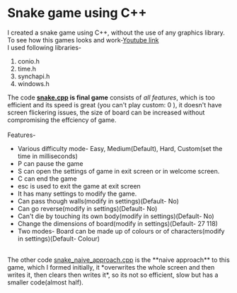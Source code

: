 # Snake game using C++
I created a snake game using C++, without the use of any graphics library.<br>
To see how this games looks and work-[Youtube link](https://youtu.be/HlmdeXelTsM) <br>
I used following libraries-<br>
<ol>
<li>conio.h
<li> time.h 
<li> synchapi.h 
<li> windows.h 
 </ol>

The code **[snake.cpp](https://github.com/Mysterious-Owl/Snake-game-using-C/blob/master/snake.cpp) is final game** consists of *all features*, which is too efficient and its speed is great (you can't play custom: 0 ), it doesn't have screen flickering issues, the size of board can be increased without compromising the effciency of game.<br><br>Features-<br>

<ul>
<li> Various difficulty mode- Easy, Medium(Default), Hard, Custom(set the time in milliseconds)
<li> P can pause the game
<li> S can open the settings of game in exit screen or in welcome screen.
<li> C can end the game
<li> esc is used to exit the game at exit screen
<li> It has many settings to modify the game.
<li> Can pass though walls(modify in settings)(Default- No)
<li> Can go reverse(modify in settings)(Default- No)
<li> Can't die by touching its own body(modify in settings)(Default- No)
<li> Change the dimensions of board(modify in settings)(Default- 27 118)
<li> Two modes- Board can be made up of colours or of characters(modify in settings)(Default- Colour)
 </ul><br>
The other code <a href="https://github.com/Mysterious-Owl/Snake-game-using-C/blob/master/snake_naive_approach.cpp"> snake_naive_approach.cpp</a> is the **naive approach** to this game, which I formed initially, it *overwrites the whole screen and then writes it, then clears then writes it*, so its not so efficient, slow but has a smaller code(almost half).

